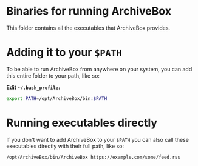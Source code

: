 # Binaries for running ArchiveBox

This folder contains all the executables that ArchiveBox provides.


# Adding it to your `$PATH`
To be able to run ArchiveBox from anywhere on your system, you can add this entire folder to your path, like so:

**Edit `~/.bash_profile`:**
```bash
export PATH=/opt/ArchiveBox/bin:$PATH
```

# Running executables directly

If you don't want to add ArchiveBox to your `$PATH` you can also call these executables directly with their full path, like so:

`/opt/ArchiveBox/bin/ArchiveBox https://example.com/some/feed.rss`
